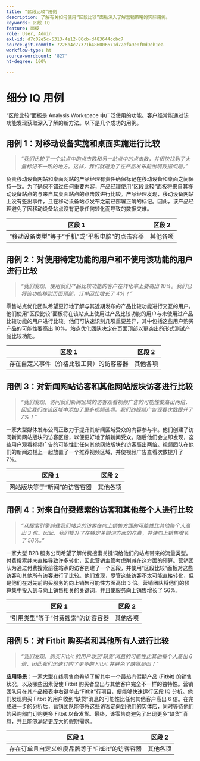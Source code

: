 ```yaml
---
title: “区段比较”用例
description: 了解有关如何使用“区段比较”面板深入了解营销策略的实际用例。
keywords: 区段 IQ
feature: 面板
role: User, Admin
exl-id: d7c02e5c-5313-4e12-86cb-d483644ccbc7
source-git-commit: 7226b4c77371b486006671d72efa9e0f0d9eb1ea
workflow-type: ht
source-wordcount: '827'
ht-degree: 100%

---
```


# 细分 IQ 用例

“区段比较”面板是 Analysis Workspace 中广泛使用的功能。客户经常能通过该功能发现获取深入了解的新方法。以下是几个成功的用例。

## 用例 1：对移动设备实施和桌面实施进行比较

> *“我们比较了一个站点中的点击数和另一站点中的点击数，并很快找到了大量标记不一致的地方。这样，我们就避免了在产品发布前出现数据问题。”*

负责移动设备网站和桌面网站的产品经理有责任确保标记在移动设备和桌面之间保持一致。为了确保不错过任何重要内容，产品经理使用“区段比较”面板将来自其移动设备站点的与来自其桌面站点的点击数进行比较。产品经理发现，移动设备网站上没有签出事件，且在移动设备站点发布之前已部署正确的标记。因此，该产品经理避免了因移动设备站点没有记录任何转化而导致的数据灾难。

| 区段 1 | 区段 2 |
|--- |--- |
| “移动设备类型”等于“手机”或“平板电脑”的点击容器 | 其他各项 |

## 用例 2：对使用特定功能的用户和不使用该功能的用户进行比较

> *“我们发现，使用我们产品比较功能的客户在转化率上要高出 10%。我们已将该功能移到页面顶部，订单因此增长了 4%！”*

零售站点优化团队希望更好地了解与其近期发布的产品比较功能进行交互的用户。他们使用“区段比较”面板将在该站点上使用过产品比较功能的用户与未使用过产品比较功能的用户进行比较。他们可快速识别几项重要差异，其中包括这些用户购买产品的可能性要高出 10%。站点优化团队决定在页面顶部以更突出的形式测试产品比较功能。

| 区段 1 | 区段 2 |
|--- |--- |
| 存在自定义事件（价格比较工具）的访客容器 | 其他各项 |

## 用例 3：对新闻网站访客和其他网站版块访客进行比较

> *“我们发现，访问我们新闻区域的访客观看视频广告的可能性要高出两倍，因此我们在该区域中添加了更多视频选项。我们的视频广告观看次数提升了 7%！”*

一家大型媒体发布公司正致力于提升其新闻区域受众的内容参与率。他们创建了访问新闻网站版块的访客区段，以便更好地了解新闻受众。随后他们会立即发现，这些用户观看视频广告的可能性比任何其他网站版块的访客高出两倍。视频团队在他们的新闻边栏上一起放置了一个推荐视频区域，并使视频广告查看次数提升了 7%。

| 区段 1 | 区段 2 |
|--- |--- |
| 网站版块等于“新闻”的访客容器 | 其他各项 |

## 用例 4：对来自付费搜索的访客和其他每个人进行比较

> *“从搜索引擎前往我们站点的访客在向上销售方面的可能性比其他每个人高出 3 倍。因此，我们提升了在特定关键词方面的花费，并使向上销售增长了 56%。”*

一家大型 B2B 服务公司希望了解付费搜索关键词给他们的站点带来的流量类型。付费搜索并未直接导致许多转化，因此营销主管考虑削减在这方面的预算。营销团队为通过付费搜索前往站点的访客创建了一个区段，并使用“区段比较”面板对这些访客和其他所有访客进行了比较。他们发现，尽管这些访客不太可能直接转化，但是他们在对先前购买服务的向上销售可能性方面高出 3 倍。营销团队将他们的预算集中投入到与向上销售相关的关键词，并且使服务向上销售增长了 56%。

| 区段 1 | 区段 2 |
|--- |--- |
| “引用类型”等于“付费搜索”的访客容器 | 其他各项 |

## 用例 5：对 Fitbit 购买者和其他所有人进行比较

> *“我们发现，购买 Fitbit 的用户收到‘缺货’消息的可能性比其他每个人高出 6 倍，因此我们迅速订购了更多的 Fitbit 并避免了缺货局面！”*

**应用场景：**&#x200B;一家大型在线零售商希望了解其中一个最热门假期产品 (Fitbit) 的销售状况，以及哪些因素促使 Fitbit 购买者显出与其他客户完全不一样的独特性。营销团队只在其产品报表中右键单击“Fitbit”行项目，便能够快速运行区段 IQ 分析。他们发现购买 Fitbit 的用户收到“缺货”消息的可能性比任何其他客户高出 6 倍。在完成进一步的分析后，营销团队能够将这些访客定向到他们的实体店，同时等待他们的采购部门订购更多 Fitbit 以备发货。最终，该零售商避免了出现更多“缺货”消息，并且能够满足更庞大的假期需求。

| 区段 1 | 区段 2 |
|--- |--- |
| 存在订单且自定义维度品牌等于“FitBit”的访客容器 | 其他各项 |
